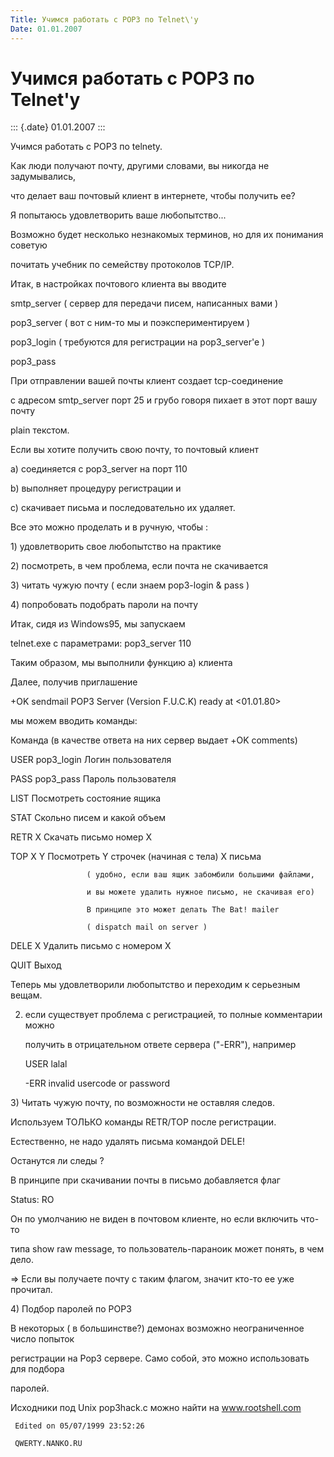```yaml
---
Title: Учимся работать с POP3 по Telnet\'у
Date: 01.01.2007
---
```



Учимся работать с POP3 по Telnet\'у
===================================

::: {.date}
01.01.2007
:::

Учимся работать с POP3 по telnetу.

   Как люди получают почту, другими словами, вы никогда не задумывались,

что делает ваш почтовый клиент в интернете, чтобы получить ее?

Я попытаюсь удовлетворить ваше любопытство\...

Возможно будет несколько незнакомых терминов, но для их понимания
советую

почитать учебник по семейству протоколов TCP/IP.

Итак, в настройках почтового клиента вы вводите

smtp\_server ( сервер для передачи писем, написанных вами )

pop3\_server ( вот с ним-то мы и поэкспериментируем )

pop3\_login  ( требуются для регистрации на pop3\_server\'e )

pop3\_pass

При отправлении вашей почты клиент создает tcp-соединение

с адресом smtp\_server порт 25 и грубо говоря пихает в этот порт вашу
почту

plain текстом.

Если вы хотите получить свою почту, то почтовый клиент

a\) соединяется с pop3\_server на порт 110

b\) выполняет процедуру регистрации и

c\) скачивает письма и последовательно их удаляет.

Все это можно проделать и в ручную, чтобы :

1\) удовлетворить свое любопытство на практике

2\) посмотреть, в чем проблема, если почта не скачивается

3\) читать чужую почту ( если знаем pop3-login & pass )

4\) попробовать подобрать пароли на почту

Итак, сидя из Windows95, мы запускаем

telnet.exe с параметрами: pop3\_server 110

Таким образом, мы выполнили функцию a) клиента

Далее, получив приглашение

+OK sendmail POP3 Server (Version F.U.C.K) ready at \<01.01.80\>

мы можем вводить команды:

Команда              (в качестве ответа на них сервер выдает +OK
comments)

USER pop3\_login      Логин пользователя

PASS pop3\_pass       Пароль пользователя

LIST                 Посмотреть состояние ящика

STAT                 Скольно писем и какой объем

RETR X               Скачать письмо номер X

TOP  X  Y            Посмотреть Y строчек (начиная с тела) X письма

                     ( удобно, если ваш ящик забомбили большими файлами,

                     и вы можете удалить нужное письмо, не скачивая его)

                     В принципе это может делать The Bat! mailer

                     ( dispatch mail on server )

DELE X               Удалить письмо с номером X

QUIT                 Выход

Теперь мы удовлетворили любопытство и переходим к серьезным вещам.

2)  если существует проблема с регистрацией, то полные комментарии можно

    получить в отрицательном ответе сервера (\"-ERR\"), например

    USER lalal

    -ERR invalid usercode or password

3\) Читать чужую почту, по возможности не оставляя следов.

   Используем ТОЛЬКО команды RETR/TOP после регистрации.

   Естественно, не надо удалять письма командой DELE!

   Останутся ли следы ?

   В принципе при скачивании почты в письмо добавляется флаг

   Status: RO

   Он по умолчанию не виден в почтовом клиенте, но если включить что-то

   типа show raw message, то пользователь-параноик может понять, в чем
дело.

   =\> Если вы получаете почту с таким флагом, значит кто-то ее уже
прочитал.

4\) Подбор паролей по POP3

   В некоторых ( в большинстве?) демонах возможно неограниченное число
попыток

   регистрации на Pop3 сервере. Само собой, это можно использовать для
подбора

   паролей.

   Исходники под Unix pop3hack.c можно найти на www.rootshell.com

     Edited on 05/07/1999 23:52:26

     QWERTY.NANKO.RU

       
